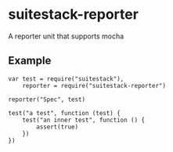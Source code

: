 # suitestack-reporter

A reporter unit that supports mocha

## Example

    var test = require("suitestack"),
        reporter = require("suitestack-reporter")

    reporter("Spec", test)

    test("a test", function (test) {
        test("an inner test", function () {
            assert(true)
        })
    })